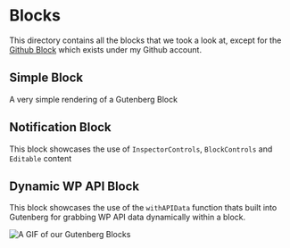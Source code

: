 # Blocks
This directory contains all the blocks that we took a look at, except for the [Github Block](https://github.com/dainemawer/github-gutenberg-block) which exists
under my Github account.

## Simple Block
A very simple rendering of a Gutenberg Block

## Notification Block
This block showcases the use of `InspectorControls`, `BlockControls` and `Editable` content

## Dynamic WP API Block
This block showcases the use of the `withAPIData` function thats built into Gutenberg for grabbing WP API data dynamically within a block.

![A GIF of our Gutenberg Blocks](https://cl.ly/3E2q0d0J061e/Screen%20Recording%202018-05-14%20at%2004.44%20PM.gif)
